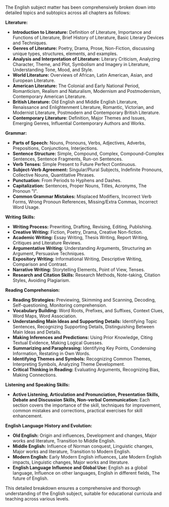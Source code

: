 The English subject matter has been comprehensively broken down into detailed topics and subtopics across all chapters as follows:

**Literature:**
- **Introduction to Literature:** Definition of Literature, Importance and Functions of Literature, Brief History of Literature, Basic Literary Devices and Techniques.
- **Genres of Literature:** Poetry, Drama, Prose, Non-Fiction, discussing unique types, structures, elements, and examples.
- **Analysis and Interpretation of Literature:** Literary Criticism, Analyzing Character, Theme, and Plot, Symbolism and Imagery in Literature, Understanding Tone, Mood, and Style.
- **World Literature:** Overviews of African, Latin American, Asian, and European Literature.
- **American Literature:** The Colonial and Early National Period, Romanticism, Realism and Naturalism, Modernism and Postmodernism, Contemporary American Literature.
- **British Literature:** Old English and Middle English Literature, Renaissance and Enlightenment Literature, Romantic, Victorian, and Modernist Literature, Postmodern and Contemporary British Literature.
- **Contemporary Literature:** Definition, Major Themes and Issues, Emerging Genres, Influential Contemporary Authors and Works.

**Grammar:**
- **Parts of Speech:** Nouns, Pronouns, Verbs, Adjectives, Adverbs, Prepositions, Conjunctions, Interjections.
- **Sentence Structure:** Simple, Compound, Complex, Compound-Complex Sentences, Sentence Fragments, Run-on Sentences.
- **Verb Tenses:** Simple Present to Future Perfect Continuous.
- **Subject-Verb Agreement:** Singular/Plural Subjects, Indefinite Pronouns, Collective Nouns, Quantitative Phrases.
- **Punctuation:** From Periods to Hyphens and Dashes.
- **Capitalization:** Sentences, Proper Nouns, Titles, Acronyms, The Pronoun "I".
- **Common Grammar Mistakes:** Misplaced Modifiers, Incorrect Verb Forms, Wrong Pronoun References, Missing/Extra Commas, Incorrect Word Usage.

**Writing Skills:**
- **Writing Process:** Prewriting, Drafting, Revising, Editing, Publishing.
- **Creative Writing:** Fiction, Poetry, Drama, Creative Non-fiction.
- **Academic Writing:** Essay Writing, Thesis Writing, Report Writing, Critiques and Literature Reviews.
- **Argumentative Writing:** Understanding Arguments, Structuring an Argument, Persuasive Techniques.
- **Expository Writing:** Informational Writing, Descriptive Writing, Comparison and Contrast.
- **Narrative Writing:** Storytelling Elements, Point of View, Tenses.
- **Research and Citation Skills:** Research Methods, Note-taking, Citation Styles, Avoiding Plagiarism.

**Reading Comprehension:**
- **Reading Strategies:** Previewing, Skimming and Scanning, Decoding, Self-questioning, Monitoring comprehension.
- **Vocabulary Building:** Word Roots, Prefixes, and Suffixes, Context Clues, Word Maps, Word Association.
- **Understanding Main Ideas and Supporting Details:** Identifying Topic Sentences, Recognizing Supporting Details, Distinguishing Between Main Ideas and Details.
- **Making Inferences and Predictions:** Using Prior Knowledge, Citing Textual Evidence, Making Logical Guesses.
- **Summarizing and Paraphrasing:** Identifying Key Points, Condensing Information, Restating in Own Words.
- **Identifying Themes and Symbols:** Recognizing Common Themes, Interpreting Symbols, Analyzing Theme Development.
- **Critical Thinking in Reading:** Evaluating Arguments, Recognizing Bias, Making Connections.

**Listening and Speaking Skills:**
- **Active Listening, Articulation and Pronunciation, Presentation Skills, Debate and Discussion Skills, Non-verbal Communication:** Each section covers the importance of the skill, techniques for improvement, common mistakes and corrections, practical exercises for skill enhancement.

**English Language History and Evolution:**
- **Old English:** Origin and influences, Development and changes, Major works and literature, Transition to Middle English.
- **Middle English:** Influence of Norman conquest, Linguistic changes, Major works and literature, Transition to Modern English.
- **Modern English:** Early Modern English influences, Late Modern English impacts, Linguistic changes, Major works and literature.
- **English Language Influence and Global Use:** English as a global language, Influence on other languages, English in different fields, The future of English.

This detailed breakdown ensures a comprehensive and thorough understanding of the English subject, suitable for educational curricula and teaching across various levels.